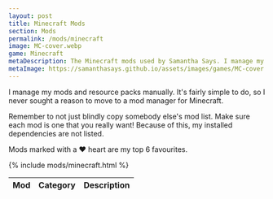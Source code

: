 ```yaml
---
layout: post
title: Minecraft Mods
section: Mods
permalink: /mods/minecraft
image: MC-cover.webp
game: Minecraft
metaDescription: The Minecraft mods used by Samantha Says. I manage my mods and resource packs manually. My top 10 are marked with a heart.
metaImage: https://samanthasays.github.io/assets/images/games/MC-cover.webp
---
```


I manage my mods and resource packs manually. It's fairly simple to do, so I never sought a reason to move to a mod manager for Minecraft.

Remember to not just blindly copy somebody else's mod list. Make sure each mod is one that you really want! Because of this, my installed dependencies are not listed.

Mods marked with a ♥ heart are my top 6 favourites.

<table class="modlist">
    <thead>
    <tr>
        <th class="order order-active">Mod</th>
        <th class="order order-inactive">Category</th>
        <th>Description</th>
    </tr>
    </thead>
    <tbody>
        {% include mods/minecraft.html %}
    </tbody>
</table>

<script src="/assets/js/tableSort.js"></script>